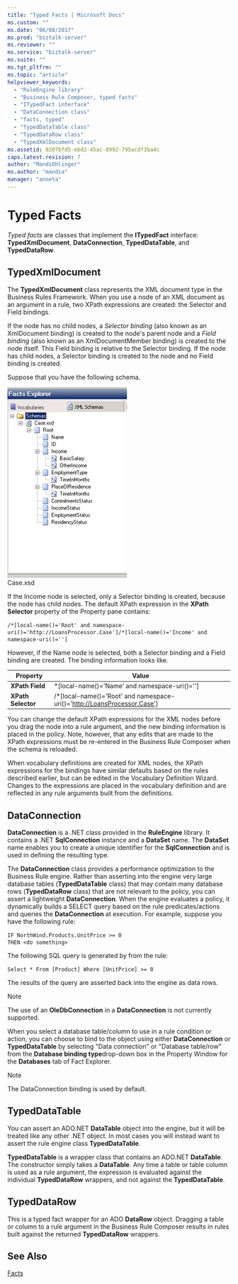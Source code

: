 ```yaml
---
title: "Typed Facts | Microsoft Docs"
ms.custom: ""
ms.date: "06/08/2017"
ms.prod: "biztalk-server"
ms.reviewer: ""
ms.service: "biztalk-server"
ms.suite: ""
ms.tgt_pltfrm: ""
ms.topic: "article"
helpviewer_keywords: 
  - "RuleEngine library"
  - "Business Rule Composer, typed facts"
  - "ITypedFact interface"
  - "DataConnection class"
  - "facts, typed"
  - "TypedDataTable class"
  - "TypedDataRow class"
  - "TypedXmlDocument class"
ms.assetid: 8207bfd5-ebd2-45ac-8992-795acdf3ba4c
caps.latest.revision: 7
author: "MandiOhlinger"
ms.author: "mandia"
manager: "anneta"
---
```

# Typed Facts
*Typed facts* are classes that implement the **ITypedFact** interface: **TypedXmlDocument**, **DataConnection**, **TypedDataTable**, and **TypedDataRow**.  
  
## TypedXmlDocument  
 The **TypedXmlDocument** class represents the XML document type in the Business Rules Framework. When you use a node of an XML document as an argument in a rule, two XPath expressions are created: the Selector and Field bindings.  
  
 If the node has no child nodes, a *Selector binding* (also known as an XmlDocument binding) is created to the node's parent node and a *Field binding* (also known as an XmlDocumentMember binding) is created to the node itself. This Field binding is relative to the Selector binding. If the node has child nodes, a Selector binding is created to the node and no Field binding is created.  
  
 Suppose that you have the following schema.  
  
 ![Sample schema displayed in Facts Explorer](../core/media/xmldocumentbrowser.gif "xmldocumentbrowser")  
Case.xsd  
  
 If the Income node is selected, only a Selector binding is created, because the node has child nodes. The default XPath expression in the **XPath Selector** property of the Property pane contains:  
  
```  
/*[local-name()='Root' and namespace-uri()='http://LoansProcessor.Case']/*[local-name()='Income' and namespace-uri()='']  
```  
  
 However, if the Name node is selected, both a Selector binding and a Field binding are created. The binding information looks like.  
  
|Property|Value|  
|--------------|-----------|  
|**XPath Field**|*[local-name()='Name' and namespace-uri()='']|  
|**XPath Selector**|/*[local-name()='Root' and namespace-uri()='http://LoansProcessor.Case']|  
  
 You can change the default XPath expressions for the XML nodes before you drag the node into a rule argument, and the new binding information is placed in the policy. Note, however, that any edits that are made to the XPath expressions must be re-entered in the Business Rule Composer when the schema is reloaded.  
  
 When vocabulary definitions are created for XML nodes, the XPath expressions for the bindings have similar defaults based on the rules described earlier, but can be edited in the Vocabulary Definition Wizard. Changes to the expressions are placed in the vocabulary definition and are reflected in any rule arguments built from the definitions.  
  
## DataConnection  
 **DataConnection** is a .NET class provided in the **RuleEngine** library. It contains a .NET **SqlConnection** instance and a **DataSet** name. The **DataSet** name enables you to create a unique identifier for the **SqlConnection** and is used in defining the resulting type.  
  
 The **DataConnection** class provides a performance optimization to the Business Rule engine. Rather than asserting into the engine very large database tables (**TypedDataTable** class) that may contain many database rows (**TypedDataRow** class) that are not relevant to the policy, you can assert a lightweight **DataConnection**. When the engine evaluates a policy, it dynamically builds a SELECT query based on the rule predicates/actions and queries the **DataConnection** at execution. For example, suppose you have the following rule:  
  
```  
IF NorthWind.Products.UnitPrice >= 0   
THEN <do something>  
```  
  
 The following SQL query is generated by from the rule:  
  
```  
Select * From [Product] Where [UnitPrice] >= 0  
```  
  
 The results of the query are asserted back into the engine as data rows.  
  
> [!NOTE]
>  The use of an **OleDbConnection** in a **DataConnection** is not currently supported.  
  
 When you select a database table/column to use in a rule condition or action, you can choose to bind to the object using either **DataConnection** or **TypedDataTable** by selecting "Data connection" or "Database table/row" from the **Database binding type**drop-down box in the Property Window for the **Databases** tab of Fact Explorer.  
  
> [!NOTE]
>  The DataConnection binding is used by default.  
  
## TypedDataTable  
 You can assert an ADO.NET **DataTable** object into the engine, but it will be treated like any other .NET object. In most cases you will instead want to assert the rule engine class **TypedDataTable**.  
  
 **TypedDataTable** is a wrapper class that contains an ADO.NET **DataTable**. The constructor simply takes a **DataTable**. Any time a table or table column is used as a rule argument, the expression is evaluated against the individual **TypedDataRow** wrappers, and not against the **TypedDataTable**.  
  
## TypedDataRow  
 This is a typed fact wrapper for an ADO **DataRow** object. Dragging a table or column to a rule argument in the Business Rule Composer results in rules built against the returned **TypedDataRow** wrappers.  
  
## See Also  
 [Facts](../core/facts.md)